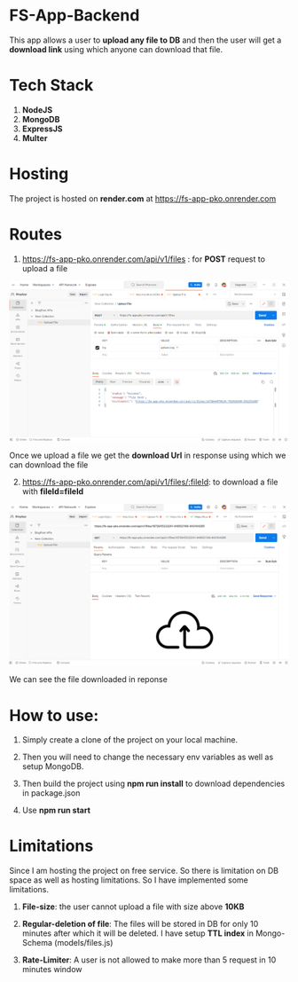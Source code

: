 # FS-App-Backend

This app allows a user to **upload any file to DB** and then the user will get a **download link** using which anyone can download that file.

# Tech Stack

1. **NodeJS**
2. **MongoDB**
3. **ExpressJS**
4. **Multer**

# Hosting

The project is hosted on **render.com** at https://fs-app-pko.onrender.com

# Routes

1. https://fs-app-pko.onrender.com/api/v1/files : for **POST** request to upload a file

![uploading-file.png](uploading-file.png)

Once we upload a file we get the **download Url** in response using which we can download the file

2. https://fs-app-pko.onrender.com/api/v1/files/:fileId: to download a file with **fileId=fileId**

![downloading-file.png](downloading-file.png)

We can see the file downloaded in reponse

# How to use:

1. Simply create a clone of the project on your local machine.

2. Then you will need to change the necessary env variables as well as setup MongoDB.

3. Then build the project using **npm run install** to download dependencies in package.json

4. Use **npm run start**

# Limitations

Since I am hosting the project on free service. So there is limitation on DB space as well as hosting limitations. So I have implemented some limitations.

1. **File-size**: the user cannot upload a file with size above **10KB**

2. **Regular-deletion of file**: The files will be stored in DB for only 10 minutes after which it will be deleted. I have setup **TTL index** in Mongo-Schema (models/files.js)

3. **Rate-Limiter**: A user is not allowed to make more than 5 request in 10 minutes window
